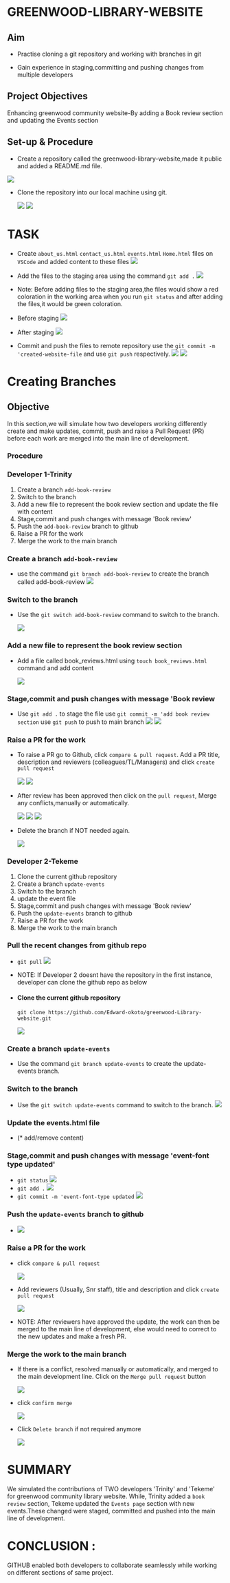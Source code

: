 # GREENWOOD-LIBRARY-WEBSITE

## Aim
* Practise cloning a git repository and working with branches in git

* Gain experience in staging,committing and pushing changes from multiple developers

## Project Objectives
Enhancing  greenwood community website-By adding a Book review section and updating the Events section

## Set-up & Procedure
 * Create a repository called the greenwood-library-website,made it public and added a README.md file.

![](./img/1.Greenwood%20repo.png)

 * Clone the repository into our local machine using git.

     ![](./img/2.Gitclone-URL.png)
     ![](./img/03.GitcloneOnVSC.png)

 # TASK 

 * Create `about_us.html`  `contact_us.html`  `events.html`  `Home.html` files on `VSCode` and added content to these files
![](./img/5.Other_SECTIONS_on_VSC.png)

 * Add the files to the staging area using the command `git add .`
   ![](./img/7.git%20add.png)

 * Note: Before adding files to the staging area,the files would show a red coloration in the working area when you run `git status` and after adding the files,it would be green coloration.

* Before staging
![](./img/7.red%20color%20for%20files.png)

* After staging
![](./img/9.green%20color.png)

 * Commit and push the files to remote repository
 use the `git commit -m 'created-website-file` and use `git push` respectively.
 ![](./img/11.Git%20commit.png) 
 ![](./img/10.Git%20push.png)



# Creating Branches

## Objective

 In this section,we will simulate how two developers working differently create and make updates, commit, push and raise a Pull Request (PR) before each work are merged into the main line of development. 

 ### Procedure

### Developer 1-Trinity
 1. Create a branch `add-book-review`
 2. Switch to the branch
 3. Add a new file to represent the book review section and  update the file with content
 5. Stage,commit and push changes with message 'Book review'
 6. Push the `add-book-review` branch to github
 7. Raise a PR for the work
 8. Merge the work to the main branch

 ### Create a branch `add-book-review`
* use the command `git branch add-book-review` to create the branch called add-book-review
![](./img/11.git-branch.png)

### Switch to the branch
* Use the `git switch add-book-review` command to switch to the branch.

  ![](./img/12.git-switch.png)

### Add a new file to represent the book review section 
* Add a file called book_reviews.html using `touch book_reviews.html` command and add content

  ![](./img/13..new-branchfile.png)

###  Stage,commit and push changes with message 'Book review

* Use `git add .` to stage the file
use  `git commit -m 'add book review section`
use  `git push` to push to main branch
![](./img/15.gitcommitbranch.png)
![](./img/16..gitbranchpush.png)

### Raise a PR for the work
* To raise a PR go to Github, click  `compare & pull request`. Add a PR title, description and reviewers (colleagues/TL/Managers) and click `create pull request`
 
  ![](./img/17..PR.png)
  ![](./img/18..PR-number2.png)

* After review has been approved then click on the `pull request`,
Merge any conflicts,manually or automatically.

  ![](./img/19..MergePullRequest.png)
  ![](./img/21..confirmMerge.png)
  ![](./img/22.Merge-Success.png)

* Delete the branch if NOT needed again.

  ![](./img/23.DeleteBranch.png)

### Developer 2-Tekeme
 1. Clone the current github repository
 2. Create a branch `update-events`
 3. Switch to the branch
 4. update the event file 
 5. Stage,commit and push changes with message 'Book review'
 6. Push the `update-events` branch to github
 7. Raise a PR for the work
 8. Merge the work to the main branch

 ### Pull the recent changes from github repo
 * `git pull`
 ![](./img/DEV2.Gitpull.png)

 * NOTE: If Developer 2 doesnt have the repository in the first instance, developer can clone the github repo as below

* #### Clone the current github repository
  `git clone https://github.com/Edward-okoto/greenwood-Library-website.git`

  ![](./img/DEV2.Clone.png) 

### Create a branch `update-events`
  * Use the command `git branch update-events` to create the update-events branch.
 ### Switch to the branch
* Use the `git switch update-events` command to switch to the branch.
![](./img/DEV2.gitswtich.png)


### Update the events.html file 
* (* add/remove content)

### Stage,commit and push changes with message 'event-font type updated'
* `git status`
![](./img/DEV2.eventfileUpdated.png)
* `git add .`
![](./img/DEV2.Gitadd.png)
* `git commit -m 'event-font-type updated`
![](./img/DEV2.Gitcommit.png)

### Push the `update-events` branch to github
* ![](./img/DEV2.GitPush.png)

### Raise a PR for the work
* click `compare & pull request`

  ![](./img/DEV2.PR.png)

* Add reviewers (Usually, Snr staff), title and description and click `create pull request`

  ![](./img/DEV2.PR-add%20Reviewers.png)

* NOTE: After reviewers have approved the update, the work can then be merged to the main line of development, else would need to correct to the new updates and make a fresh PR.

### Merge the work to the main branch
* If there is a conflict, resolved manually or automatically, and merged to the main development line. Click on the  `Merge pull request` button
 
  ![](./img/DEV2.MergeConflict.png)

* click `confirm merge`

  ![](./img%20-%20Copy/21..confirmMerge.png)

* Click `Delete branch` if not required anymore

  ![](./img/DEV2.DeleteBranch.png)


# SUMMARY


We simulated the contributions of TWO developers 'Trinity' and 'Tekeme' for greenwood community library website. While, Trinity added a `book review` section, Tekeme updated the `Events page` section with new events.These changed were staged, committed and pushed into the main line of development.

# CONCLUSION : 
GITHUB enabled both developers to collaborate seamlessly while working on different sections of same project.



 
 



 
